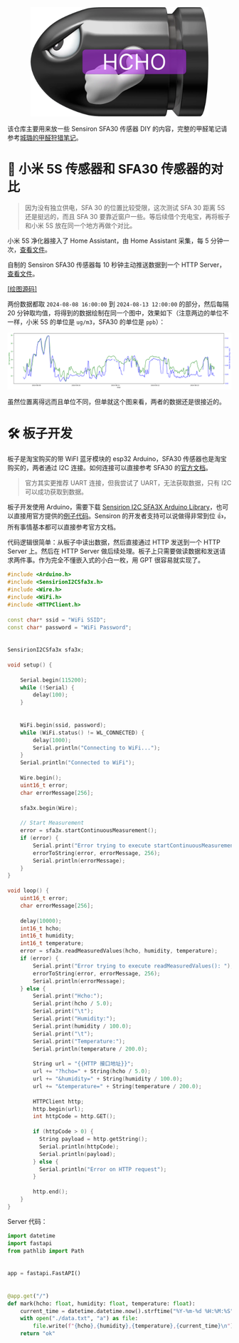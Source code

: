 <p align="center">
  <img src="./assets/hcho-bill.png" style="width: 400px;" alt="bill">
</p>

该仓库主要用来放一些 Sensiron SFA30 传感器 DIY 的内容，完整的甲醛笔记请参考[城璐的甲醛狩猎笔记](https://chenglu.me/blogs/hcho-bill)。

# 🏁 小米 5S 传感器和 SFA30 传感器的对比

> 因为没有独立供电，SFA 30 的位置比较受限，这次测试 SFA 30 距离 5S 还是挺远的，而且 SFA 30 要靠近窗户一些。等后续借个充电宝，再将板子和小米 5S 放在同一个地方再做个对比。

小米 5S 净化器接入了 Home Assistant，由 Home Assistant 采集，每 5 分钟一次，[查看文件](./xiaomi5s-vs-sensiron-sfa30/xiaomi5s.csv)。

自制的 Sensiron SFA30 传感器每 10 秒钟主动推送数据到一个 HTTP Server，[查看文件](./xiaomi5s-vs-sensiron-sfa30/sfa30.txt)。

[[绘图源码]](./xiaomi5s-vs-sensiron-sfa30/code.ipynb)

两份数据都取 `2024-08-08 16:00:00` 到 `2024-08-13 12:00:00` 的部分，然后每隔 20 分钟取均值，将得到的数据绘制在同一个图中，效果如下（注意两边的单位不一样，小米 5S 的单位是 `ug/m3`，SFA30 的单位是 `ppb`）：

![小米 5S 传感器和 SFA30 传感器的对比](./assets/xiaomi5s-vs-sensiron-sfa30.png)

虽然位置离得远而且单位不同，但单就这个图来看，两者的数据还是很接近的。

# 🛠️ 板子开发

板子是淘宝购买的带 WiFI 蓝牙模块的 esp32 Arduino，SFA30 传感器也是淘宝购买的，两者通过 I2C 连接。如何连接可以直接参考 SFA30 的[官方文档](https://sensirion.com/media/documents/DEB1C6D6/63D92360/Sensirion_formaldehyde_sensors_datasheet_SFA30.pdf)。

> 官方其实更推荐 UART 连接，但我尝试了 UART，无法获取数据，只有 I2C 可以成功获取到数据。

板子开发使用 Arduino，需要下载 [Sensirion I2C SFA3X Arduino Library](https://github.com/Sensirion/arduino-i2c-sfa3x)，也可以直接用官方提供的[例子代码](https://github.com/Sensirion/arduino-snippets/blob/main/SFA30_I2C_minimal_example/SFA30_I2C_minimal_example.ino)。Sensiron 的开发者支持可以说做得非常到位 👍，所有事情基本都可以直接参考官方文档。

代码逻辑很简单：从板子中读出数据，然后直接通过 HTTP 发送到一个 HTTP Server 上。然后在 HTTP Server 做后续处理。板子上只需要做读数据和发送请求两件事。作为完全不懂嵌入式的小白一枚，用 GPT 很容易就实现了。

```cpp
#include <Arduino.h>
#include <SensirionI2CSfa3x.h>
#include <Wire.h>
#include <WiFi.h>
#include <HTTPClient.h>

const char* ssid = "WiFi SSID";
const char* password = "WiFi Password";


SensirionI2CSfa3x sfa3x;

void setup() {

    Serial.begin(115200);
    while (!Serial) {
        delay(100);
    }
  

    WiFi.begin(ssid, password);
    while (WiFi.status() != WL_CONNECTED) {
        delay(1000);
        Serial.println("Connecting to WiFi...");
    }
    Serial.println("Connected to WiFi");

    Wire.begin();
    uint16_t error;
    char errorMessage[256];

    sfa3x.begin(Wire);

    // Start Measurement
    error = sfa3x.startContinuousMeasurement();
    if (error) {
        Serial.print("Error trying to execute startContinuousMeasurement(): ");
        errorToString(error, errorMessage, 256);
        Serial.println(errorMessage);
    }
}

void loop() {
    uint16_t error;
    char errorMessage[256];

    delay(10000);
    int16_t hcho;
    int16_t humidity;
    int16_t temperature;
    error = sfa3x.readMeasuredValues(hcho, humidity, temperature);
    if (error) {
        Serial.print("Error trying to execute readMeasuredValues(): ");
        errorToString(error, errorMessage, 256);
        Serial.println(errorMessage);
    } else {
        Serial.print("Hcho:");
        Serial.print(hcho / 5.0);
        Serial.print("\t");
        Serial.print("Humidity:");
        Serial.print(humidity / 100.0);
        Serial.print("\t");
        Serial.print("Temperature:");
        Serial.println(temperature / 200.0);

        String url = "{{HTTP 接口地址}}";
        url += "?hcho=" + String(hcho / 5.0);
        url += "&humidity=" + String(humidity / 100.0);
        url += "&temperature=" + String(temperature / 200.0);

        HTTPClient http;
        http.begin(url);
        int httpCode = http.GET();

        if (httpCode > 0) {
          String payload = http.getString();
          Serial.println(httpCode);
          Serial.println(payload);
        } else {
          Serial.println("Error on HTTP request");
        }

        http.end();
    }
}
```

Server 代码：

```python
import datetime
import fastapi
from pathlib import Path


app = fastapi.FastAPI()


@app.get("/")
def mark(hcho: float, humidity: float, temperature: float):
    current_time = datetime.datetime.now().strftime("%Y-%m-%d %H:%M:%S")
    with open("./data.txt", "a") as file:
        file.write(f"{hcho},{humidity},{temperature},{current_time}\n")
    return "ok"
```
